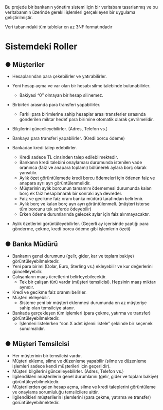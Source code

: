Bu projede bir bankanın yönetim sistemi için bir veritabanı tasarlanmış ve bu veritabanının üzerinde
gerekli işlemleri gerçekleyen bir uygulama geliştirilmiştir.

Veri tabanındaki tüm tablolar en az 3NF formatındadır


# Sistemdeki Roller
## ● Müşteriler
- Hesaplarından para çekebilirler ve yatırabilirler.
- Yeni hesap açma ve var olan bir hesabı silme talebinde bulunabilirler.
   - Bakiyesi “0” olmayan bir hesap silinemez.
- Birbirleri arasında para transferi yapabilirler.
   - Farklı para birimlerine sahip hesaplar arası transferler sırasında gönderilen miktar
hedef para birimine otomatik olarak çevrilmelidir.
- Bilgilerini güncelleyebilirler. (Adres, Telefon vs.)
- Bankaya para transferi yapabilirler. (Kredi borcu ödeme)
- Bankadan kredi talep edebilirler. 
   - Kredi sadece TL cinsinden talep edilebilmektedir.
  - Bankanın kredi talebini onaylaması durumunda istenilen vade oranınca (faiz ve
anapara toplamı) bölünerek aylara borç olarak yansıtılır.
  - Aylık özet görüntülemede kredi borcu ödemeleri için ödenen faiz ve anapara ayrı
ayrı görüntülenmelidir.
  - Müşterinin aylık borcunun tamamını ödememesi durumunda kalan borç ek faiz
hesaplanarak bir sonraki aya devreder.
  - Faiz ve gecikme faiz oranı banka müdürü tarafından belirlenir.
  - Aylık borç ve kalan borç ayrı ayrı görüntülenmeli. (müşteri isterse tüm borcunu
tek seferde ödeyebilir)
  - Erken ödeme durumlarında gelecek aylar için faiz alınmayacaktır.
  
- Aylık özetlerini görüntüleyebilirler. (Geçerli ay içerisinde yaptığı para gönderme, çekme,
kredi borcu ödeme gibi işlemlerin özeti)

## ● Banka Müdürü
- Bankanın genel durumunu (gelir, gider, kar ve toplam bakiye) görüntüleyebilmektedir.
- Yeni para birimi (Dolar, Euro, Sterling vs.) ekleyebilir ve kur değerlerini güncelleyebilir.
- Çalışanların maaş ücretlerini belirleyebilecektir.
  - Tek bir çalışan türü vardır (müşteri temsilcisi). Hepsinin maaş miktarı aynıdır.
- Kredi ve gecikme faiz oranını belirler.
- Müşteri ekleyebilir.
  - Sisteme yeni bir müşteri eklenmesi durumunda en az müşteriye sahip olan
temsilciye atanır.
- Bankada gerçekleşen tüm işlemleri (para çekme, yatırma ve transfer)
görüntüleyebilmektedir.
  - İşlemleri listelerken “son X adet işlemi listele” şeklinde bir seçenek sunulmalıdır.

## ● Müşteri Temsilcisi
- Her müşterinin bir temsilcisi vardır.
- Müşteri ekleme, silme ve düzenleme yapabilir (silme ve düzenleme işlemleri sadece kendi
müşterileri için geçerlidir).
- Müşteri bilgilerini güncelleyebilirler. (Adres, Telefon vs.)
- İlgilendikleri müşterilerin genel durumlarını (gelir, gider ve toplam bakiye)
görüntüleyebilmektedir.
- Müşterilerden gelen hesap açma, silme ve kredi taleplerini görüntüleme ve onaylama
sorumluluğu temsilcilere aittir.
- İlgilendikleri müşterilerin işlemlerini (para çekme, yatırma ve transfer)
görüntüleyebilmektedir.
